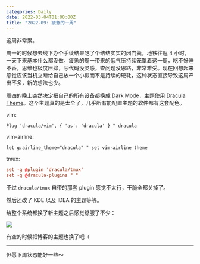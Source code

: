 ```yaml
---
categories: Daily
date: 2022-03-04T01:00:00Z
title: "2022-09: 疲惫的一周"
---
```


这周非常累。

周一的时候想去线下办个手续结果吃了个结结实实的闭门羹，地铁往返 4 小时，一天下来基本什么都没做。疲惫的周一带来的低气压持续笼罩着这一周，吃不好睡不香，思维也极度压抑，写代码没灵感，查问题没思路，非常难受。现在回想起来感觉应该当机立断给自己放一个小假而不是持续的硬耗，这种状态直接导致这周产出不多，新的想法也少。

周四的晚上突然决定把自己的所有设备都换成 Dark Mode，主题使用 [Dracula Theme](https://github.com/dracula/dracula-theme)。这个主题真的是太全了，几乎所有能配置主题的软件都有这套配色。

vim:

```vim
Plug 'dracula/vim', { 'as': 'dracula' } " dracula
```

vim-airline:

```vim
let g:airline_theme="dracula" " set vim-airline theme
```

tmux:

```conf
set -g @plugin 'dracula/tmux'
set -g @dracula-plugins " "
```

不过 `dracula/tmux` 自带的那套 plugin 感觉不太行，干脆全都关掉了。

然后还改了 KDE 以及 IDEA 的主题等等。

给整个系统都换了新主题之后感觉舒服了不少：

![](theme.png)

有空的时候把博客的主题也换了吧（

---

但愿下周状态能好一些～
